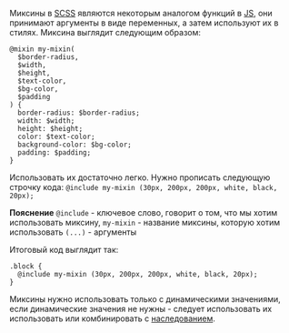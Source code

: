 Миксины в [SCSS](SCSS) являются некоторым аналогом функций в [JS](JS), они принимают аргументы в виде переменных, а затем используют их в стилях. Миксина выглядит следующим образом:
```
@mixin my-mixin(
  $border-radius,
  $width,
  $height,
  $text-color,
  $bg-color,
  $padding
) {
  border-radius: $border-radius;
  width: $width;
  height: $height;
  color: $text-color;
  background-color: $bg-color;
  padding: $padding;
}
```

Использовать их достаточно легко. Нужно прописать следующую строчку кода:
`@include my-mixin (30px, 200px, 200px, white, black, 20px);`

**Пояснение**
`@include` - ключевое слово, говорит о том, что мы хотим использовать миксину,
`my-mixin` - название миксины, которую хотим использовать
`(...)` - аргументы

Итоговый код выглядит так:
```
.block {
  @include my-mixin (30px, 200px, 200px, white, black, 20px);
}
```

Миксины нужно использовать только с динамическими значениями, если динамические значения не нужны - следует использовать их использовать или комбинировать с [наследованием](Наследование). 